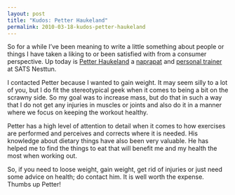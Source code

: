```yaml
---
layout: post
title: "Kudos: Petter Haukeland"
permalink: 2010-03-18-kudos-petter-haukeland
---
```

So for a while I’ve been meaning to write a little something about people or things I have taken a liking to or been satisfied with from a consumer perspective. Up today is [Petter Haukeland](http://www.totalkropp.no) a [naprapat](http://en.wikipedia.org/wiki/Naprapath) and [personal trainer](http://www.sats.com/no/Start/Personlig-Tranare/Petter-Haukeland/) at SATS Nesttun.

I contacted Petter because I wanted to gain weight. It may seem silly to a lot of you, but I do fit the stereotypical geek when it comes to being a bit on the scrawny side. So my goal was to increase mass, but do that in such a way that I do not get any injuries in muscles or joints and also do it in a manner where we focus on keeping the workout healthy.

Petter has a high level of attention to detail when it comes to how exercises are performed and perceives and corrects where it is needed. His knowledge about dietary things have also been very valuable. He has helped me to find the things to eat that will benefit me and my health the most when working out.

So, if you need to loose weight, gain weight, get rid of injuries or just need some advice on health; do contact him. It is well worth the expense. Thumbs up Petter!
